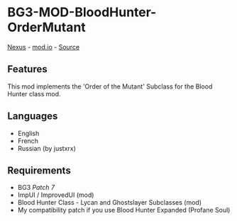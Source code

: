 # BG3-MOD-BloodHunter-OrderMutant
[Nexus](https://www.nexusmods.com/baldursgate3/mods/12491) - [mod.io](https://mod.io/g/baldursgate3/m/orderofthemutantbloodhunter) - [Source](https://github.com/valsan-azerty-boi/BG3-MOD-BloodHunter-OrderMutant)

## Features
This mod implements the 'Order of the Mutant' Subclass for the Blood Hunter class mod.

## Languages
- English
- French
- Russian (by justxrx)

## Requirements
- BG3 *Patch 7*
- ImpUI / ImprovedUI (mod)
- Blood Hunter Class - Lycan and Ghostslayer Subclasses (mod)
- My compatibility patch if you use Blood Hunter Expanded (Profane Soul)
